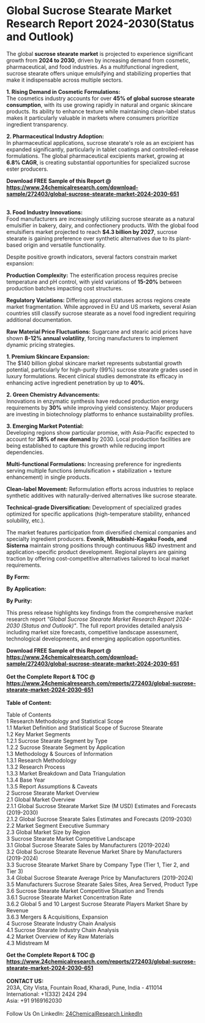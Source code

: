 <h1>Global Sucrose Stearate Market Research Report 2024-2030(Status and Outlook)</h1><p>The global <strong>sucrose stearate market</strong> is projected to experience significant growth from <strong>2024 to 2030</strong>, driven by increasing demand from cosmetic, pharmaceutical, and food industries. As a multifunctional ingredient, sucrose stearate offers unique emulsifying and stabilizing properties that make it indispensable across multiple sectors.</p><p><strong>1. Rising Demand in Cosmetic Formulations:</strong><br>
The cosmetics industry accounts for over <strong>45% of global sucrose stearate consumption</strong>, with its use growing rapidly in natural and organic skincare products. Its ability to enhance texture while maintaining clean-label status makes it particularly valuable in markets where consumers prioritize ingredient transparency.</p><p><strong>2. Pharmaceutical Industry Adoption:</strong><br>
In pharmaceutical applications, sucrose stearate's role as an excipient has expanded significantly, particularly in tablet coatings and controlled-release formulations. The global pharmaceutical excipients market, growing at <strong>6.8% CAGR</strong>, is creating substantial opportunities for specialized sucrose ester producers.</p><div><b>Download FREE Sample of this Report @ 
            <a href="https://www.24chemicalresearch.com/download-sample/272403/global-sucrose-stearate-market-2024-2030-651">
            https://www.24chemicalresearch.com/download-sample/272403/global-sucrose-stearate-market-2024-2030-651</a></b></div><br><p><strong>3. Food Industry Innovations:</strong><br>
Food manufacturers are increasingly utilizing sucrose stearate as a natural emulsifier in bakery, dairy, and confectionery products. With the global food emulsifiers market projected to reach <strong>$4.3 billion by 2027</strong>, sucrose stearate is gaining preference over synthetic alternatives due to its plant-based origin and versatile functionality.</p><p>Despite positive growth indicators, several factors constrain market expansion:</p><p><strong>Production Complexity:</strong> The esterification process requires precise temperature and pH control, with yield variations of <strong>15-20%</strong> between production batches impacting cost structures.</p><p><strong>Regulatory Variations:</strong> Differing approval statuses across regions create market fragmentation. While approved in EU and US markets, several Asian countries still classify sucrose stearate as a novel food ingredient requiring additional documentation.</p><p><strong>Raw Material Price Fluctuations:</strong> Sugarcane and stearic acid prices have shown <strong>8-12% annual volatility</strong>, forcing manufacturers to implement dynamic pricing strategies.</p><p><strong>1. Premium Skincare Expansion:</strong><br>
The $140 billion global skincare market represents substantial growth potential, particularly for high-purity (99%) sucrose stearate grades used in luxury formulations. Recent clinical studies demonstrate its efficacy in enhancing active ingredient penetration by up to <strong>40%</strong>.</p><p><strong>2. Green Chemistry Advancements:</strong><br>
Innovations in enzymatic synthesis have reduced production energy requirements by <strong>30%</strong> while improving yield consistency. Major producers are investing in biotechnology platforms to enhance sustainability profiles.</p><p><strong>3. Emerging Market Potential:</strong><br>
Developing regions show particular promise, with Asia-Pacific expected to account for <strong>38% of new demand</strong> by 2030. Local production facilities are being established to capture this growth while reducing import dependencies.</p><p><strong>Multi-functional Formulations:</strong> Increasing preference for ingredients serving multiple functions (emulsification + stabilization + texture enhancement) in single products.</p><p><strong>Clean-label Movement:</strong> Reformulation efforts across industries to replace synthetic additives with naturally-derived alternatives like sucrose stearate.</p><p><strong>Technical-grade Diversification:</strong> Development of specialized grades optimized for specific applications (high-temperature stability, enhanced solubility, etc.).</p><p>The market features participation from diversified chemical companies and specialty ingredient producers. <strong>Evonik, Mitsubishi-Kagaku Foods, and Sisterna</strong> maintain strong positions through continuous R&amp;D investment and application-specific product development. Regional players are gaining traction by offering cost-competitive alternatives tailored to local market requirements.</p><p><strong>By Form:</strong></p><p><strong>By Application:</strong></p><p><strong>By Purity:</strong></p><p>This press release highlights key findings from the comprehensive market research report <em>"Global Sucrose Stearate Market Research Report 2024-2030 (Status and Outlook)"</em>. The full report provides detailed analysis including market size forecasts, competitive landscape assessment, technological developments, and emerging application opportunities.</p><div><b>Download FREE Sample of this Report @ 
            <a href="https://www.24chemicalresearch.com/download-sample/272403/global-sucrose-stearate-market-2024-2030-651">
            https://www.24chemicalresearch.com/download-sample/272403/global-sucrose-stearate-market-2024-2030-651</a></b></div><br><div><b>Get the Complete Report & TOC @ 
            <a href="https://www.24chemicalresearch.com/reports/272403/global-sucrose-stearate-market-2024-2030-651">
            https://www.24chemicalresearch.com/reports/272403/global-sucrose-stearate-market-2024-2030-651</a></b></div><br>
            <b>Table of Content:</b><p>Table of Contents<br />
1 Research Methodology and Statistical Scope<br />
1.1 Market Definition and Statistical Scope of Sucrose Stearate<br />
1.2 Key Market Segments<br />
1.2.1 Sucrose Stearate Segment by Type<br />
1.2.2 Sucrose Stearate Segment by Application<br />
1.3 Methodology & Sources of Information<br />
1.3.1 Research Methodology<br />
1.3.2 Research Process<br />
1.3.3 Market Breakdown and Data Triangulation<br />
1.3.4 Base Year<br />
1.3.5 Report Assumptions & Caveats<br />
2 Sucrose Stearate Market Overview<br />
2.1 Global Market Overview<br />
2.1.1 Global Sucrose Stearate Market Size (M USD) Estimates and Forecasts (2019-2030)<br />
2.1.2 Global Sucrose Stearate Sales Estimates and Forecasts (2019-2030)<br />
2.2 Market Segment Executive Summary<br />
2.3 Global Market Size by Region<br />
3 Sucrose Stearate Market Competitive Landscape<br />
3.1 Global Sucrose Stearate Sales by Manufacturers (2019-2024)<br />
3.2 Global Sucrose Stearate Revenue Market Share by Manufacturers (2019-2024)<br />
3.3 Sucrose Stearate Market Share by Company Type (Tier 1, Tier 2, and Tier 3)<br />
3.4 Global Sucrose Stearate Average Price by Manufacturers (2019-2024)<br />
3.5 Manufacturers Sucrose Stearate Sales Sites, Area Served, Product Type<br />
3.6 Sucrose Stearate Market Competitive Situation and Trends<br />
3.6.1 Sucrose Stearate Market Concentration Rate<br />
3.6.2 Global 5 and 10 Largest Sucrose Stearate Players Market Share by Revenue<br />
3.6.3 Mergers & Acquisitions, Expansion<br />
4 Sucrose Stearate Industry Chain Analysis<br />
4.1 Sucrose Stearate Industry Chain Analysis<br />
4.2 Market Overview of Key Raw Materials<br />
4.3 Midstream M</p><div><b>Get the Complete Report & TOC @ 
            <a href="https://www.24chemicalresearch.com/reports/272403/global-sucrose-stearate-market-2024-2030-651">
            https://www.24chemicalresearch.com/reports/272403/global-sucrose-stearate-market-2024-2030-651</a></b></div><br><b>CONTACT US:</b><br>
            203A, City Vista, Fountain Road, Kharadi, Pune, India - 411014<br>
            International: +1(332) 2424 294<br>
            Asia: +91 9169162030 <br><br>
            Follow Us On LinkedIn: <a href="https://www.linkedin.com/company/24chemicalresearch/">24ChemicalResearch LinkedIn</a>